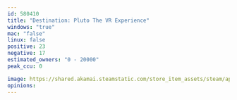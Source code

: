 ```yaml
---
id: 580410
title: "Destination: Pluto The VR Experience"
windows: "true"
mac: "false"
linux: false
positive: 23
negative: 17
estimated_owners: "0 - 20000"
peak_ccu: 0

image: https://shared.akamai.steamstatic.com/store_item_assets/steam/apps/580410/header.jpg?t=1486667858
opinions:
---
```

